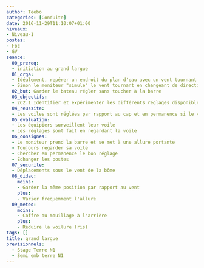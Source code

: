 ```yaml
---
author: Teebo
categories: [Conduite]
date: 2016-11-29T11:10:07+01:00
niveaux:
- Niveau-1
postes:
- Foc
- GV
seance:
  00_prereq:
  - initiation au grand largue
  01_orga:
  - Idéalement, repérer un endroit du plan d'eau avec un vent tournant
  - Sinon le moniteur "simule" le vent tournant en changeant de direction
  02_but: Garder le bateau régler sans toucher à la barre
  03_objectifs:
  - 2C2.1 Identifier et expérimenter les différents réglages disponibles
  04_reussite:
  - Les voiles sont réglées par rapport au cap et en permanence si le vent tourne
  05_evaluation:
  - Les équipiers surveillent leur voile
  - Les réglages sont fait en regardant la voile
  06_consignes:
  - Le moniteur prend la barre et se met à une allure portante
  - Toujours regarder sa voile
  - Chercher en permanence le bon réglage
  - Echanger les postes
  07_securite:
  - Déplacements sous le vent de la bôme
  08_didac:
    moins:
    - Garder la même position par rapport au vent
    plus:
    - Varier fréquemment l'allure
  09_meteo:
    moins:
    - Coffre ou mouillage à l'arrière
    plus:
    - Réduire la voilure (ris)
tags: []
title: grand largue
previsionnels:
  - Stage Terre N1
  - Semi emb terre N1
---
```

